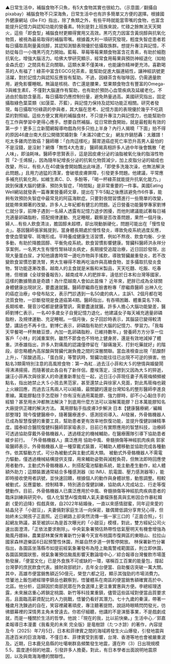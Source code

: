 ▲日常生活中，補腦食物不只魚，有5大食物其實也很給力。（示意圖／翻攝自pixabay）補腦食物不只深海魚，日常生活中也有許多簡單又方便的選擇。根據國外健康網站《Be Fit》指出，除了魚類之外，有些平時就能當零嘴的食物，也富含能提升記憶力與認知功能的營養素。特別是對上班族來說，忙碌之餘無法天天開火，這些「即食型」補腦食材更顯得實用又高效。黑巧克力因富含黃烷醇與抗氧化物質，被視為最易取得的補腦零嘴。根據義大利一項研究發現，輕度失智症患者若每日攝取高劑量黃烷醇，其認知測驗表現優於低攝取族群。想提升專注與記憶，不妨從每日一小塊黑巧克力開始。藍莓、草莓等莓果類食物富含花青素，有助於細胞抗氧化，增強大腦活力。哈佛大學研究顯示，經常食用莓果與預防神經退化（如帕金森氏症）之間具有正向關聯。這類水果不僅美味，也能讓你精神更充沛。喜歡喝茶的人有福了！綠茶中富含EGCG兒茶素，能幫助促進大腦連結性，讓神經訊號更活躍，對於記憶力與認知反應皆有幫助。不過，因綠茶含有咖啡因，仍需適量飲用，避免影響睡眠。無論是核桃、杏仁還是腰果，堅果類食物含有豐富的Omega-3與維生素E，不僅對大腦運作有幫助，也有助於預防心血管疾病及延緩老化。不過由於脂肪含量高，每日攝取仍應控制份量，避免熱量過高。美國研究指出，固定攝取綠色葉菜類（如菠菜、芥藍），與記憶力保持及認知功能正相關。研究者發現，每日攝取1份綠蔬的參與者，其大腦在思考、記憶方面的表現優於幾乎不吃蔬菜的對照組。這些方便又實用的補腦食材，不只提升專注力與記憶力，也能幫助你在工作與學習中更得心應手。想要自然補腦，從日常飲食開始，就是最輕鬆有效的第一步！更多三立新聞網報導吻戲為何多只拍上半身？內行人揭曉「下面」拍不得的原因46歲台南大叔公開徵冥婚對象「未滿20歲亡女」 網友炸鍋怒轟：太離譜！吃太多雞肉恐致癌？醫師曝：「白肉這樣吃」腸胃道癌症死亡率恐升高男人最怕的不是沒錢，是沒射？網傳「無性4大危害」 醫師揭真相許多人過中年後會飄散「老人味」，即油耗味。醫師李思賢表示，這是因皮膚分泌的油脂被氧化後的脂溶性物質「2-壬烯醛」，因為隨年紀增長分泌的抗氧化物質減少，加上皮脂分泌的組成也改變，所以，有些人在40歲後會開始飄出此味道，「即使多洗幾次澡，也無法解決此問題。」且用力過猛的清潔，會破壞皮膚屏障，引發更多問題。他建議，平常應多補充抗氧化劑，如維生素C、D、多酚等，「喝一杯綠茶就能提升抗氧化能力。」說到保護大腦的健康、預防失智症，「時間點」是非常重要的一件事。美國Eating Well網站就發表一篇專業營養師文章，提出在下午5點之後應該避免作6件事，能夠有效預防失智症中最常見的阿茲海默症。只要對夜間習慣進行一些簡單的改變，就能帶來顯著的改變。許多人上年紀都有健忘的問題。近日營養功能醫學專家劉博仁就分享，前陣子遇到一名婦人透露有記憶力退步困擾，而他則建議能試著每日補充適量卵磷脂粉，搭配規律運動、充足睡眠，觀察是否改善問題，果然一個月後，婦人...有些人飲食清淡，膽固醇未超標，卻出現動脈硬化，問題可能出在「慢性發炎」。基因醫師張家銘提到，當身體長期處於慢性發炎，導致免疫系統過度反應，會使血管變窄、斑塊形成。平時養成健康生活習慣，例如不熬夜、飲食均衡、少坐多動，有助於降膽固醇、平衡免疫系統。飲食習慣影響健康。腎臟科醫師洪永祥分享案例，一名男大生有慢性腎絲球炎病史，長期接受追蹤治療，近日回診發現，出現大量蛋白尿，才知他讀書時常一邊吃炸物與手搖飲，導致腎臟嚴重發炎，若不改變飲食習慣恐要洗腎，男大生嚇得不敢再吃油炸與高糖食物，並多攝取抗發炎食物，腎功能逐漸改善。越南人的主食就是米飯和米製品，天天吃麵、吃飯、吃春捲，但根據《全球營養報告》，越南成年人的肥胖率，遠低於日本和台灣等國家，這樣的數據簡直是奇蹟！為什麼越南人會如此苗條？ 近年來，肥胖已成為全球關身體健康出現狀況，要盡速就醫。醫師廖繼鼎在臉書粉專「廖繼鼎醫師 出神入化的癌症治療」中發布貼文，表示門診遇到一名50歲的病人，主訴1、2個月都在喝流質食物，一診斷發現是食道癌第4期。醫師指出，有吞嚥困難、體重莫名下降、長期咳嗽、聲音沙啞都是健康警訊，需要盡速就醫。許多人擔心大腦功能變差，醫師劉博仁表示，一名40多歲女子自覺記憶力退化，他建議女子每天補充適量卵磷脂粉，及規律運動、充足睡眠。一個月後，女子回診時表示，其腦袋已變得較清楚，講話也不再卡住。劉博仁表示，卵磷脂有助於大腦的記憶力、學習力。「我每天早餐喝一杯無糖豆漿，內加一匙卵磷脂粉，已維持數年。」營養師方方分享一位客戶「小林」的減重案例，雖然不節食也不特地上健身房，還是有效地減掉了體重。洪泰雄指出，許多人對痛風的認識僅停留在「腳痛幾天、打針吃藥就好」的階段，卻忽略體內高尿酸與腎臟代謝負擔之間的深層關聯。當血液檢查出現「肌酸酐上升」、「尿酸過高」、「蛋白尿」等警訊時，腎臟功能往往已出現不可逆的損害。他點名3類需特別注意的高風險食物：第一為紅...過去汪小菲和大Ｓ的戀情與婚變鬧得沸沸揚揚，而隨著彼此各自有了新伴侶，塵埃落定，沒想到又因為大Ｓ的猝逝，讓汪小菲再次與徐家人的命運重新牽扯在一起，近日汪小菲現任妻子馬筱梅頻頻被點名，指出她禁止大Ｓ小孩去黑范家，甚至還禁止與徐家人見面，對此馬筱梅也親上火線回應，而過去汪馬兩人可以結婚，最關鍵的還是台灣知名的整形醫師李進良牽線。萬能膠黏住手怎麼辦？你有沒有過用萬能膠、強力膠時，卻不小心黏住手的經驗？甚至用水沖都無法解決？到底用什麼方法可以溶解萬能膠？日本萬能膠知名大廠提供正確的解決方法。 萬用膠黏手指皮膚3步解決 日本【健康醫療網／編輯部整理】現今復健醫療中，隨著醫療進步、感測技術導入、AI發展，外骨骼機器人已成為智慧復健的重要工具，幫助患者更有效率地恢復功能，並提升復健訓練精準度。國泰綜合醫院復健科醫師郭家瑜表示，目前已有實際應用的智慧科技，治療師可透過協助穿戴外骨骼機器人，透過穩定的機械輔助，在醫療團隊引導下協助患者緩步前行。 「外骨骼機器人」廣泛應用 協助中風、脊髓損傷等神經肌肉疾病 郭家瑜醫師表示，外骨骼機器人是一種穿戴式裝置，可輔助人體移動並協助完成各種動作。依其驅動方式，可分為被動式與主動式兩大類。 被動式外骨骼機器人不需電力驅動，僅透過機械結構提供支撐，用來輔助姿勢與減輕負荷，但無法即時回應使用者動作。主動式外骨骼機器人，則搭配電池驅動系統，能主動產生動作，給人體額外助力；這類裝置通常結合多種感測器（如 IMU、肌電圖、壓力感測器等），能即時接收使用者訊號，並快速回饋，根據個人的動作與身體狀態，動態調整。相較被動式，反應靈敏、控制精準，特別適合復健訓練，協助病人完成站立、行走等復健動作。目前，外骨骼機器人已廣泛應用於中風、脊髓損傷等神經肌肉疾病患者的臨床訓練與研究中。 個人化智慧AI復南韓人氣夫妻檔孫藝真與玄彬因合作暴紅韓劇《愛的迫降》假戲真做，自2022年結婚後，一直以來感情甜蜜，同年迎來愛的結晶兒子「小甜豆」，夫妻倆對家庭生活一向保密，雖偶爾低調分享育兒心得，但始終未公開孩子正面照。近日網路上卻突然流傳一張一家三口的「正面合照」，引起網友熱議，甚至被誤以為是首次曝光的「小甜豆」模樣，對此，雙方經紀公司火速出面澄清，「正依法要求刪除」。中央氣象署預估熱帶性低氣壓明天有機會增強為颱風丹娜絲，農業部林業保育署新竹分署今天宣布桃園市復興區的東眼山、拉拉山國家森林遊樂區6日起預警性休園，所屬自然步道一併暫停開放。 林保署新竹分署指出，各園區坐落縣市如提前經氣象署發布為陸上颱風警戒範圍區，則立即休園，各園區開園狀態，視氣象署預估颱風影響天數論壇中心／綜合報導台灣餐飲市場蓬勃發展，「便當文化」已是外食族不可或缺的一環，堪稱百工百業的能量包，撐起台灣夢的庶民飲食代表。據財政部統計，去年全台便當、自助餐店突破一萬大關。其中，高雄市便當銷售額近50億元，榮登六都之冠，顯示其強勁的市場消費力。悟饕池上飯包總經理李鎮岳也觀察到，悟饕體系在南區的便當銷售額確實高於中、北區。他分析，這歸因於南部民眾在外食選擇上更注重實惠與方便。李總經理透露，未來展店重心將鎖定桃園、新竹等科技業重鎮，儘管這些區域對便當品質要求高，且面臨高薪資配比的人力挑戰，悟饕仍看好其潛力。七十九歲的秦漢，帶著一種歲月洗鍊過的自在，笑容裡藏著頑皮，專注聽著提問，說話時眼睛閃閃發光，彷彿銀幕裡的深情男主角未曾遠去。你若仔細聽，他講的不是演藝事業，不是戲劇成就，而是一種關於生活的哲學。他說：「現在的我，比以前快樂。」生活中心／郭嘉柔報導日本漫畫《我看見的未來 完全版》是竜樹諒（たつき諒）的著作，內容提及今（2025）年7月5日，日本和菲律賓之間的海域將發生火山爆發，引發地震與高達百米的巨浪海嘯，不僅日本、菲律賓受到影響，台灣、香港等地也會被嚴重波及。近期，日本鹿兒島縣的吐噶喇群島頻繁發生地震，還在昨（3）日出現規模5.5，震度達6弱的地震，引發許多人擔憂。對此，有日本學者出面說明地震原因，以及與南海海槽的關聯性。